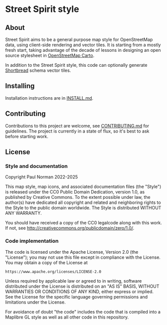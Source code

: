 # Street Spirit style

## About

Street Spirit aims to be a general purpose map style for OpenStreetMap data, using client-side rendering and vector tiles. It is starting from a mostly fresh start, taking advantage of the decade of lessons in designing an open source stylesheet in [OpenStreetMap Carto](https://github.com/gravitystorm/openstreetmap-carto).

In addition to the Street Spirit style, this code can optionally generate [Shortbread](https://shortbread-tiles.org/) schema vector tiles.

## Installing

Installation instructions are in [INSTALL.md](INSTALL.md).

## Contributing

Contributions to this project are welcome, see [CONTRIBUTING.md](CONTRIBUTING.md) for guidelines. The project is currently in a state of flux, so it's best to ask before starting work.

## License

### Style and documentation

Copyright Paul Norman 2022-2025

This map style, map icons, and associated documentation files (the "Style") is
released under the CC0 Public Domain Dedication, version 1.0, as
published by Creative Commons. To the extent possible under law, the
author(s) have dedicated all copyright and related and neighboring
rights to the Style to the public domain worldwide. The Style is
distributed WITHOUT ANY WARRANTY.

You should have received a copy of the CC0 legalcode along with this
work. If not, see <http://creativecommons.org/publicdomain/zero/1.0/>.

### Code implementation

The code is licensed under the Apache License, Version 2.0 (the "License");
you may not use this file except in compliance with the License. You may obtain a copy of the License at

    https://www.apache.org/licenses/LICENSE-2.0

Unless required by applicable law or agreed to in writing, software distributed under the License is distributed on an "AS IS" BASIS, WITHOUT WARRANTIES OR CONDITIONS OF ANY KIND, either express or implied. See the License for the specific language governing permissions and limitations under the License.

For avoidance of doubt "the code" includes the code that is compiled into a Maplibre GL style as well as all other code in this repository.
